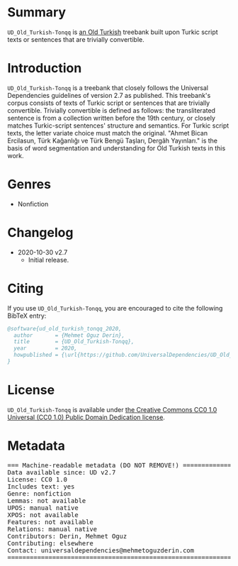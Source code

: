 # Summary
`UD_Old_Turkish-Tonqq` is [an Old Turkish](https://iso639-3.sil.org/code/otk) treebank built upon Turkic script texts or sentences that are trivially convertible.


# Introduction
`UD_Old_Turkish-Tonqq` is a treebank that closely follows the Universal Dependencies guidelines of version 2.7 as published.
This treebank's corpus consists of texts of Turkic script or sentences that are trivially convertible. Trivially
convertible is defined as follows: the transliterated sentence is from a collection written before the
19th century, or closely matches Turkic-script sentences' structure and semantics. For Turkic
script texts, the letter variate choice must match the original.
"Ahmet Bican Ercilasun, Türk Kağanlığı ve Türk Bengü Taşları, Dergâh Yayınları."
is the basis of word segmentation and understanding
for Old Turkish texts in this work.


# Genres
* Nonfiction


# Changelog
* 2020-10-30 v2.7
  * Initial release.


# Citing
If you use `UD_Old_Turkish-Tonqq`, you are encouraged to cite the following BibTeX entry:
```BibTeX
@software{ud_old_turkish_tonqq_2020,
  author       = {Mehmet Oguz Derin},
  title        = {UD_Old_Turkish-Tonqq},
  year         = 2020,
  howpublished = {\url{https://github.com/UniversalDependencies/UD_Old_Turkish-Tonqq}}
}
```


# License
`UD_Old_Turkish-Tonqq` is available under
[the Creative Commons CC0 1.0 Universal (CC0 1.0) Public Domain Dedication license](LICENSE.md).


# Metadata
<pre>
=== Machine-readable metadata (DO NOT REMOVE!) ================================
Data available since: UD v2.7
License: CC0 1.0
Includes text: yes
Genre: nonfiction
Lemmas: not available
UPOS: manual native
XPOS: not available
Features: not available
Relations: manual native
Contributors: Derin, Mehmet Oguz
Contributing: elsewhere
Contact: universaldependencies@mehmetoguzderin.com
===============================================================================
</pre>
